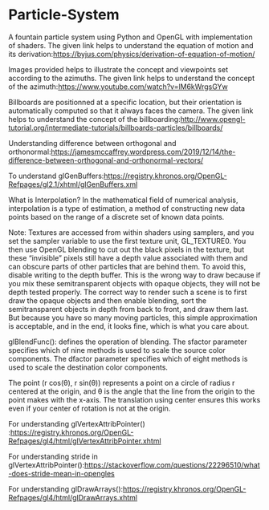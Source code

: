 # Particle-System

A fountain particle system using Python and OpenGL with implementation of shaders.
The given link helps to understand the equation of motion and its derivation:https://byjus.com/physics/derivation-of-equation-of-motion/

Images provided helps to illustrate the concept and viewpoints set according to the azimuths.
The given link helps to understand the concept of the azimuth:https://www.youtube.com/watch?v=lM6kWrgsGYw

Billboards are positionned at a specific location, but their orientation is automatically computed so that it always faces the camera.
The given link helps to understand the concept of the billboarding:http://www.opengl-tutorial.org/intermediate-tutorials/billboards-particles/billboards/

Understanding difference between orthogonal and orthonormal:https://jamesmccaffrey.wordpress.com/2019/12/14/the-difference-between-orthogonal-and-orthonormal-vectors/

To understand glGenBuffers:https://registry.khronos.org/OpenGL-Refpages/gl2.1/xhtml/glGenBuffers.xml

What is Interpolation?
In the mathematical field of numerical analysis, interpolation is a type of estimation, a method of constructing new data points based on the range of a discrete set of known data points.

Note: Textures are accessed from within shaders using samplers, and you set the sampler variable to use the first texture unit, GL_TEXTURE0. You then use OpenGL blending to cut out the black pixels in the texture, but these “invisible” pixels still have a depth value associated with them and can obscure parts of other particles that are behind them. To avoid this, disable writing to the depth buffer. This is the wrong way to draw because if you mix these semitransparent objects with opaque objects, they will not be depth tested properly. The correct way to render such a scene is to first draw the opaque objects and then enable blending, sort the semitransparent objects in depth from back to front, and draw them last. But because you have so many moving particles, this simple approximation is acceptable, and in the end, it looks fine, which is what you care about.

glBlendFunc(): defines the operation of blending. The sfactor parameter specifies which of nine methods is used to scale the source color components. The dfactor parameter specifies which of eight methods is used to scale the destination color components.

The point (r cos(θ), r sin(θ)) represents a point on a circle of radius r centered at the origin, and θ is the angle that the line from the origin to the point makes with the x-axis. The translation using center ensures this works even if your center of rotation is not at the origin.

For understanding glVertexAttribPointer() :https://registry.khronos.org/OpenGL-Refpages/gl4/html/glVertexAttribPointer.xhtml

For understanding stride in glVertexAttribPointer():https://stackoverflow.com/questions/22296510/what-does-stride-mean-in-opengles

For understanding glDrawArrays():https://registry.khronos.org/OpenGL-Refpages/gl4/html/glDrawArrays.xhtml